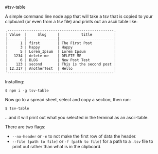 #tsv-table

A simple command line node app that will take a tsv that is copied to your clipboard (or even from a tsv file) and prints out an ascii table like:

```
.-------------------------------------------------.
| Value  |     Slug     |          title          |
|--------|--------------|-------------------------|
|      1 | first        | The First Post          |
|      3 | happy        | Happy                   |
|      5 | Lorem_Ipsum  | Lorem Ipsum             |
|   1234 | delete-me    | DELETE ME               |
|      6 | BLOG         | New Post Test           |
|    123 | second       | This is the second post |
| 12.317 | AnotherTest  | Hello                   |
'-------------------------------------------------'
```

Installing:

```
$ npm i -g tsv-table
```

Now go to a spread sheet, select and copy a section, then run:

```
$ tsv-table
```

...and it will print out what you selected in the terminal as an ascii-table.

There are two flags:

* `--no-header` or  `-n` to not make the first row of data the header.
* `--file [path to file]` or `-f [path to file]` for a path to a `.tsv` file to print out rather than what is in the clipboard.